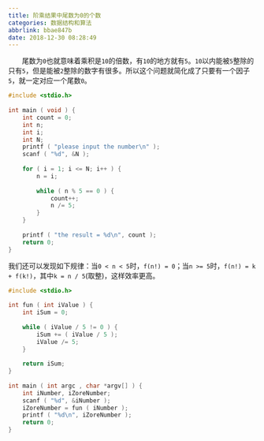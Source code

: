 ```yaml
---
title: 阶乘结果中尾数为0的个数
categories: 数据结构和算法
abbrlink: bbae847b
date: 2018-12-30 08:28:49
---
```

&emsp;&emsp;尾数为`0`也就意味着乘积是`10`的倍数，有`10`的地方就有`5`。`10`以内能被`5`整除的只有`5`，但是能被`2`整除的数字有很多。所以这个问题就简化成了只要有一个因子`5`，就一定对应一个尾数`0`。

``` c
#include <stdio.h>
​
int main ( void ) {
    int count = 0;
    int n;
    int i;
    int N;
    printf ( "please input the number\n" );
    scanf ( "%d", &N );
​
    for ( i = 1; i <= N; i++ ) {
        n = i;
​
        while ( n % 5 == 0 ) {
            count++;
            n /= 5;
        }
    }
​
    printf ( "the result = %d\n", count );
    return 0;
}
```

我们还可以发现如下规律：当`0 < n < 5`时，`f(n!) = 0`；当`n >= 5`时，`f(n!) = k + f(k!)`，其中`k = n / 5`(取整)，这样效率更高。

``` c
#include <stdio.h>
​
int fun ( int iValue ) {
    int iSum = 0;
​
    while ( iValue / 5 != 0 ) {
        iSum += ( iValue / 5 );
        iValue /= 5;
    }
​
    return iSum;
}
​
int main ( int argc , char *argv[] ) {
    int iNumber, iZoreNumber;
    scanf ( "%d", &iNumber );
    iZoreNumber = fun ( iNumber );
    printf ( "%d\n", iZoreNumber );
    return 0;
}
```
